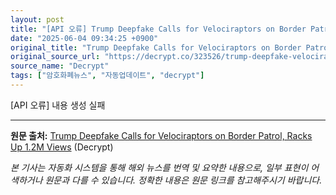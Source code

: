 ```yaml
---
layout: post
title: "[API 오류] Trump Deepfake Calls for Velociraptors on Border Patrol, Racks Up 1.2M Views"
date: "2025-06-04 09:34:25 +0900"
original_title: "Trump Deepfake Calls for Velociraptors on Border Patrol, Racks Up 1.2M Views"
original_source_url: "https://decrypt.co/323526/trump-deepfake-velociraptors-border-patrol"
source_name: "Decrypt"
tags: ["암호화폐뉴스", "자동업데이트", "decrypt"]
---
```


[API 오류] 내용 생성 실패

---
**원문 출처:** [Trump Deepfake Calls for Velociraptors on Border Patrol, Racks Up 1.2M Views](https://decrypt.co/323526/trump-deepfake-velociraptors-border-patrol) (Decrypt)

*본 기사는 자동화 시스템을 통해 해외 뉴스를 번역 및 요약한 내용으로, 일부 표현이 어색하거나 원문과 다를 수 있습니다. 정확한 내용은 원문 링크를 참고해주시기 바랍니다.*
